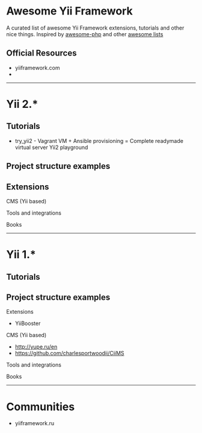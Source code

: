 # Awesome Yii Framework

A curated list of awesome Yii Framework extensions, tutorials and other nice things. 
Inspired by [awesome-php](https://github.com/ziadoz/awesome-php) and other [awesome lists](https://github.com/sindresorhus/awesome)


## Official Resources

* yiiframework.com
* 

---
# Yii 2.*

## Tutorials

* try_yii2 - Vagrant VM + Ansible provisioning = Complete readymade virtual server Yii2 playground 

## Project structure examples

## Extensions

CMS (Yii based)

Tools and integrations

Books

---
# Yii 1.*

## Tutorials

## Project structure examples

Extensions

* YiiBooster

CMS (Yii based)

* http://yupe.ru/en
* https://github.com/charlesportwoodii/CiiMS

Tools and integrations

Books
 

---
# Communities 

* yiiframework.ru